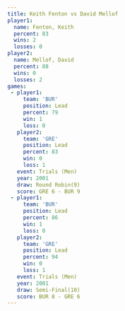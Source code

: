 ```yaml
---
title: Keith Fenton vs David Mellof
player1:             
  name: Fenton, Keith
  percent: 83        
  wins: 2            
  losses: 0          
player2:             
  name: Mellof, David
  percent: 88        
  wins: 0            
  losses: 2          
games:
 - player1:        
     team: 'BUR'   
     position: Lead
     percent: 79   
     win: 1        
     loss: 0       
   player2:        
     team: 'GRE'   
     position: Lead
     percent: 83   
     win: 0        
     loss: 1       
   event: Trials (Men) 
   year: 2001          
   draw: Round Robin(9)
   score: GRE 6 - BUR 9
 - player1:        
     team: 'BUR'   
     position: Lead
     percent: 86   
     win: 1        
     loss: 0       
   player2:        
     team: 'GRE'   
     position: Lead
     percent: 94   
     win: 0        
     loss: 1       
   event: Trials (Men) 
   year: 2001          
   draw: Semi-Final(10)
   score: BUR 8 - GRE 6
---
```

